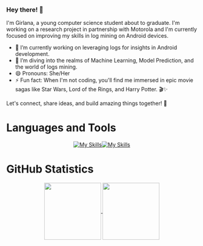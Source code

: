 ### Hey there! 👋

I'm Girlana, a young computer science student about to graduate. I'm working on a research project in partnership with Motorola and I'm currently focused on improving my skills in log mining on Android devices.

- 🔭 I’m currently working on leveraging logs for insights in Android development.
- 🌱 I’m diving into the realms of Machine Learning, Model Prediction, and the world of logs mining.
- 😄 Pronouns: She/Her
- ⚡ Fun fact: When I'm not coding, you'll find me immersed in epic movie sagas like Star Wars, Lord of the Rings, and Harry Potter. 🎬✨

Let's connect, share ideas, and build amazing things together! 🚀

# Languages and Tools 

</div>


<div align = "center"> 


[![My Skills](https://skillicons.dev/icons?i=regex,py,css,html,bootstrap,c,cpp,js&perline=10&theme=light)](https://skillicons.dev)[![My Skills](https://skillicons.dev/icons?i=github,vscode&perline=10&theme=light)](https://skillicons.dev)
 
</div>

# GitHub Statistics 

</div>
<p align="center">
  <a href="https://github.com/girlanasouza">
    <img
      align="center"
      height="150em"
      src="https://github-readme-stats.vercel.app/api?username=girlanasouza&show_icons=true&include_all_commits=true&count_private=true&theme=tokyonight"
    />
  </a>
  <a href="https://github.com/girlanasouza">
    <img
      align="center"
      height="150em"
      src="https://github-readme-stats.vercel.app/api/top-langs/?username=girlanasouza&show_icons=true&include_all_commits=true&count_private=true&layout=compact&theme=tokyonight"
    />
  </a>
</p>
</a>
</p>


